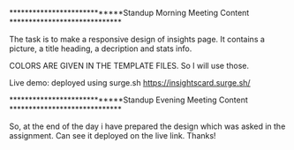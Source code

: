 ****************************Standup Morning Meeting Content *****************************

The task is to make a responsive design of insights page.
It contains a picture, a title heading, a decription and stats info.

COLORS ARE GIVEN IN THE TEMPLATE FILES. So I will use those.

Live demo: deployed using surge.sh
https://insightscard.surge.sh/


****************************Standup Evening Meeting Content *****************************

So, at the end of the day i have prepared the design which was asked in the assignment. Can see it deployed on the live link. Thanks!